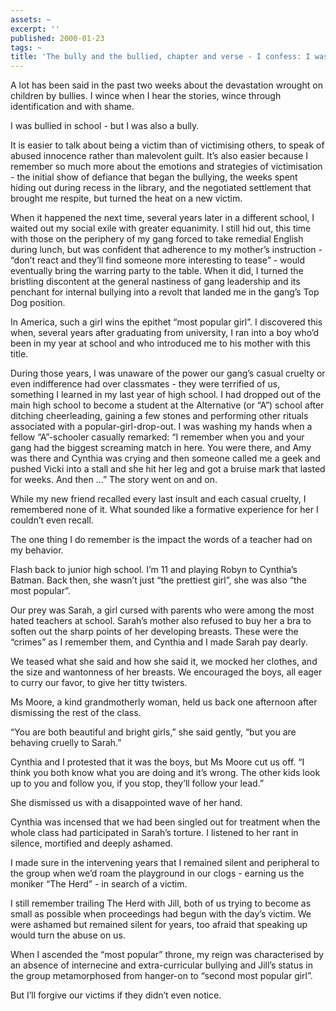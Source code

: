 ```yaml
---
assets: ~
excerpt: ''
published: 2000-01-23
tags: ~
title: 'The bully and the bullied, chapter and verse - I confess: I was cruel in school'
---
```

A lot has been said in the past two weeks about the devastation wrought
on children by bullies. I wince when I hear the stories, wince through
identification and with shame.

I was bullied in school - but I was also a bully.

It is easier to talk about being a victim than of victimising others, to
speak of abused innocence rather than malevolent guilt. It’s also easier
because I remember so much more about the emotions and strategies of
victimisation - the initial show of defiance that began the bullying,
the weeks spent hiding out during recess in the library, and the
negotiated settlement that brought me respite, but turned the heat on a
new victim.

When it happened the next time, several years later in a different
school, I waited out my social exile with greater equanimity. I still
hid out, this time with those on the periphery of my gang forced to take
remedial English during lunch, but was confident that adherence to my
mother’s instruction - “don’t react and they’ll find someone more
interesting to tease” - would eventually bring the warring party to the
table. When it did, I turned the bristling discontent at the general
nastiness of gang leadership and its penchant for internal bullying into
a revolt that landed me in the gang’s Top Dog position.

In America, such a girl wins the epithet “most popular girl”. I
discovered this when, several years after graduating from university, I
ran into a boy who’d been in my year at school and who introduced me to
his mother with this title.

During those years, I was unaware of the power our gang’s casual cruelty
or even indifference had over classmates - they were terrified of us,
something I learned in my last year of high school. I had dropped out of
the main high school to become a student at the Alternative (or “A”)
school after ditching cheerleading, gaining a few stones and performing
other rituals associated with a popular-girl-drop-out. I was washing my
hands when a fellow “A”-schooler casually remarked: “I remember when you
and your gang had the biggest screaming match in here. You were there,
and Amy was there and Cynthia was crying and then someone called me a
geek and pushed Vicki into a stall and she hit her leg and got a bruise
mark that lasted for weeks. And then …” The story went on and on.

While my new friend recalled every last insult and each casual cruelty,
I remembered none of it. What sounded like a formative experience for
her I couldn’t even recall.

The one thing I do remember is the impact the words of a teacher had on
my behavior.

Flash back to junior high school. I’m 11 and playing Robyn to Cynthia’s
Batman. Back then, she wasn’t just “the prettiest girl”, she was also
“the most popular”.

Our prey was Sarah, a girl cursed with parents who were among the most
hated teachers at school. Sarah’s mother also refused to buy her a bra
to soften out the sharp points of her developing breasts. These were the
“crimes” as I remember them, and Cynthia and I made Sarah pay dearly.

We teased what she said and how she said it, we mocked her clothes, and
the size and wantonness of her breasts. We encouraged the boys, all
eager to curry our favor, to give her titty twisters.

Ms Moore, a kind grandmotherly woman, held us back one afternoon after
dismissing the rest of the class.

“You are both beautiful and bright girls,” she said gently, “but you are
behaving cruelly to Sarah.”

Cynthia and I protested that it was the boys, but Ms Moore cut us off.
“I think you both know what you are doing and it’s wrong. The other kids
look up to you and follow you, if you stop, they’ll follow your lead.”

She dismissed us with a disappointed wave of her hand.

Cynthia was incensed that we had been singled out for treatment when the
whole class had participated in Sarah’s torture. I listened to her rant
in silence, mortified and deeply ashamed.

I made sure in the intervening years that I remained silent and
peripheral to the group when we’d roam the playground in our clogs -
earning us the moniker “The Herd” - in search of a victim.

I still remember trailing The Herd with Jill, both of us trying to
become as small as possible when proceedings had begun with the day’s
victim. We were ashamed but remained silent for years, too afraid that
speaking up would turn the abuse on us.

When I ascended the “most popular” throne, my reign was characterised by
an absence of internecine and extra-curricular bullying and Jill’s
status in the group metamorphosed from hanger-on to “second most popular
girl”.

But I’ll forgive our victims if they didn’t even notice.